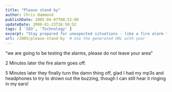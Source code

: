 ```yaml
---
title: "Please stand by"
author: Chris Hammond
publishDate: 2005-04-07T08:52:00
updateDate: 2008-01-23T16:50:52
tags: [ 'SEO', 'Technology' ]
excerpt: "Stay prepared for unexpected situations - like a fire alarm test turning into a prolonged ordeal. Find ways to cope and stay calm amidst the chaos."
url: /2005/please-stand-by  # Use the generated URL with year
---
```

<P>&#8220;we are going to be testing the alarms, please do not leave your area&#8221;</P> <P>2 Minutes later the fire alarm goes off.</P> <P>5 Minutes later they finally turn the damn thing off, glad I had my mp3s and headphones to try to drown out the buzzing, though I can still hear it ringing in my ears!</P>

